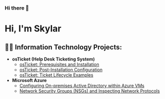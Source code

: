 ### Hi there 👋

<h1>Hi, I'm Skylar

<h2>👨‍💻 Information Technology Projects:</h2>

- <b>osTicket (Help Desk Ticketing System)</b>
  - [osTicket: Prerequisites and Installation](https://github.com/Skyfutpcm/osticket-prereqs)
  - [osTicket: Post-Installation Configuration](https://github.com/Skyfutpcm/osticket)
  - [osTicket: Ticket Lifecycle Examples](https://github.com/Skyfutpcm/osticket-lifecycle)
- <b>Microsoft Azure</b>
  - [Configuring On-premises Active Directory within Azure VMs](https://github.com/SkyFutpcm/configure-ad)
  - [Network Security Groups (NSGs) and Inspecting Network Protocols](https://github.com/SkyFutpcm/azure-network-protocols)



<!--
**Skyfutpcm/Skyfutpcm** is a ✨ _special_ ✨ repository because its `README.md` (this file) appears on your GitHub profile.

Here are some ideas to get you started:

- 🔭 I’m currently working on ...
- 🌱 I’m currently learning ...
- 👯 I’m looking to collaborate on ...
- 🤔 I’m looking for help with ...
- 💬 Ask me about ...
- 📫 How to reach me: ...
- 😄 Pronouns: ...
- ⚡ Fun fact: ...
-->
